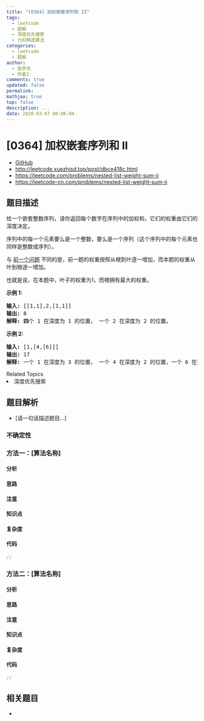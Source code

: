 ```yaml
---
title: "[0364] 加权嵌套序列和 II"
tags:
  - leetcode
  - 题解
  - 深度优先搜索
  - 力扣精选算法
categories:
  - leetcode
  - 题解
author:
  - 张学志
  - 作者2
comments: true
updated: false
permalink:
mathjax: true
top: false
description: ...
date: 2020-03-07 00:06:04
---
```



# [0364] 加权嵌套序列和 II
* [GitHub](https://github.com/algoboy101/LeetCodeCrowdsource/tree/master/_posts/QA/%5B0364%5D%20%E5%8A%A0%E6%9D%83%E5%B5%8C%E5%A5%97%E5%BA%8F%E5%88%97%E5%92%8C%20II.md)
* http://leetcode.xuezhisd.top/post/dbce418c.html
* https://leetcode.com/problems/nested-list-weight-sum-ii
* https://leetcode-cn.com/problems/nested-list-weight-sum-ii


## 题目描述

<p>给一个嵌套整数序列，请你返回每个数字在序列中的加权和，它们的权重由它们的深度决定。</p>

<p>序列中的每一个元素要么是一个整数，要么是一个序列（这个序列中的每个元素也同样是整数或序列）。</p>

<p>与 <a href="http://leetcode.com/problems/nested-list-weight-sum/">前一个问题</a> 不同的是，前一题的权重按照从根到叶逐一增加，而本题的权重从叶到根逐一增加。</p>

<p>也就是说，在本题中，叶子的权重为1，而根拥有最大的权重。</p>

<p><strong>示例 1:</strong></p>

<pre><strong>输入: </strong>[[1,1],2,[1,1]]
<strong>输出: </strong>8 
<strong>解释: 四</strong>个 1 在深度为 1 的位置， 一个 2 在深度为 2 的位置。
</pre>

<p><strong>示例 2:</strong></p>

<pre><strong>输入: </strong>[1,[4,[6]]]
<strong>输出: </strong>17 
<strong>解释:</strong> 一个 1 在深度为 3 的位置， 一个 4 在深度为 2 的位置，一个 6 在深度为 1 的位置。 1*3 + 4*2 + 6*1 = 17。
</pre>
<div><div>Related Topics</div><div><li>深度优先搜索</li></div></div>


## 题目解析
* [请一句话描述题目...]

### 不确定性


### 方法一：[算法名称]

#### 分析

#### 思路

#### 注意

#### 知识点

#### 复杂度

#### 代码

```cpp
//
```


### 方法二：[算法名称]

#### 分析

#### 思路

#### 注意

#### 知识点

#### 复杂度

#### 代码

```cpp
//
```


## 相关题目
* 
